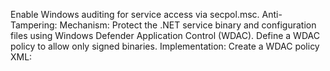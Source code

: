Enable Windows auditing for service access via secpol.msc.
Anti-Tampering:
Mechanism: Protect the .NET service binary and configuration files using Windows Defender Application Control (WDAC).
Define a WDAC policy to allow only signed binaries.
Implementation:
Create a WDAC policy XML:
